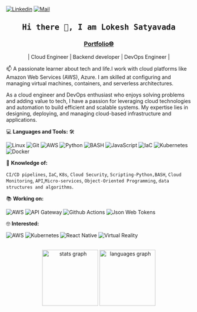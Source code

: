 <!--

## Complete list of github markdown emoji markup
https://gist.github.com/rxaviers/7360908

## technologies Icons 
https://simpleicons.org/

-->
[![Linkedin](https://img.shields.io/badge/LinkedIn-Lokesh%20Satyavada-blue?logo=Linkedin&logoColor=blue&labelColor=black)](https://www.linkedin.com/in/lokesh-satyavada/)
[![Mail](https://img.shields.io/badge/Hotmail-lokesh.1512@hotmail.com-blue?logo=Gmail&logoColor=blue&labelColor=black)](lokesh.1512@hotmail.com)
<br>

<h2 align='center'><samp><strong>Hi there 👋, I am Lokesh Satyavada</strong></samp></h2>
<h3 align='center'><strong><a href="https://www.lokesh-resume.co/" target="_blank">Portfolio🌐</a></strong></h3>
<p align='center'>| Cloud Engineer | Backend developer | DevOps Engineer |</p>

<p align='left'> 📫 A passionate  learner about tech and life.I work with cloud platforms like Amazon Web Services (AWS), Azure. I am skilled at configuring and managing virtual machines, containers, and serverless architectures.</p>

As a cloud engineer and DevOps enthusiast who enjoys solving problems and adding value to tech, I have a passion for leveraging cloud technologies and automation to build efficient and scalable systems. My expertise lies in designing, deploying, and managing cloud-based infrastructure and applications.

💻 **Languages and Tools:** 🛠️<br>

![Linux](https://img.shields.io/badge/-Linux-000000?style=flat&logo=linux&labelColor=#FCC624)
![Git](https://img.shields.io/badge/-Git-000000?style=flat&logo=git&logoColor=F05032&labelColor=ffffff)
![AWS](https://img.shields.io/badge/-AWS-000000?style=flat&logo=amazonwebservices&labelColor=#232F3E)
![Python](https://img.shields.io/badge/-Python-000000?style=flat&logo=python&labelColor=#3776AB)
![BASH](https://img.shields.io/badge/-bash-000000?style=flat&logo=gnubash&labelColor=#4EAA25)
![JavaScript](https://img.shields.io/badge/-JavaScript-000000?style=flat&logo=javascript)
![IaC](https://img.shields.io/badge/-IaC-000000?style=flat&logo=terraform&labelColor=#844FBA)
![Kubernetes](https://img.shields.io/badge/-kubernetes-000000?style=flat&logo=kubernetes&labelColor=#326CE5)
![Docker](https://img.shields.io/badge/-docker-000000?style=flat&logo=docker&labelColor=#2496ED)

🧐 **Knowledge of:**<br>

`CI/CD pipelines`, `IaC`, `K8s`, `Cloud Security`, `Scripting-Python,BASH`, `Cloud Monitoring`, `API`,`Micro-services`, `Object-Oriented Programming`, `data structures and algorithms`.


<!-- 🌍 **Deployment platforms:**<br>

<img alt="Github Pages" width="20px" height="20px" src="https://techcrunch.com/wp-content/uploads/2010/07/github-logo.png" />![Github Pages](https://img.shields.io/badge/-Github%20Pages-000000?style=flat&logo=github-pages) ![Heroku](https://img.shields.io/badge/-Heroku-000000?style=flat&logo=heroku&labelColor=430098) ![Netlify](https://img.shields.io/badge/-Netlify-000000?style=flat&logo=netlify&labelColor=000000)


🚩 **Highlights:** <br>
&nbsp;<img src='https://raw.githubusercontent.com/acervenky/animated-github-badges/master/assets/acbadge.gif' style="margin-top: 10px;" width="20px" height="20px">&nbsp;&nbsp;&nbsp;<span>Arctic Code Vault Contributor</span> -->


📚 **Working on:** <br>

![AWS](https://img.shields.io/badge/-AWS-000000?style=flat&logo=awslambda&labelColor=#FF9900)
![API Gateway](https://img.shields.io/badge/-API-000000?style=flat&logo=amazonapigateway&labelColor=#FF4F8B)
![Github Actions](https://img.shields.io/badge/-Github%20Actions-000000?style=flat&logo=github-actions&logoColor=2088FF&labelColor=ffffff)
![Json Web Tokens](https://img.shields.io/badge/-Json%20Web%20Tokens-000000?style=flat&logo=json-web-tokens&logoColor=ffffff&labelColor=000000)


🤓 **Interested:** <br>

![AWS](https://img.shields.io/badge/-AWS-000000?style=flat&logo=amazonwebservices&labelColor=#232F3E)
![Kubernetes](https://img.shields.io/badge/-kubernetes-000000?style=flat&logo=kubernetes&labelColor=#326CE5)
![React Native](https://img.shields.io/badge/-React%20Native-000000?style=flat&logo=react&labelColor=000000)
![Virtual Reality](https://img.shields.io/badge/-VR-000000?style=flat&logo=meta&labelColor=##0467DF)


</br>

<div align="center">
  <img src="https://github-readme-stats.vercel.app/api?username=sLokesh-code&hide_title=false&hide_rank=false&show_icons=true&include_all_commits=true&count_private=true&disable_animations=false&theme=dark&locale=en&hide_border=true&order=1" height="152" alt="stats graph"  />
  <img src="https://github-readme-stats.vercel.app/api/top-langs?username=sLokesh-code&locale=en&hide_title=false&layout=compact&card_width=320&langs_count=10&theme=dark&hide_border=true&order=2" height="152" alt="languages graph"  />
</div>

###

<!-- <p style="display: flex; justify-contect: space-between;">
<img style="border-radius: 5px; margin-bottom: 5px" alt="Github Contribution Stats" width="330px" height="240px" src="https://github-contribution-stats.vercel.app/api/?username=Ahmad-Sawalqeh" />
<img style="border-radius: 5px; margin: 0 0 5px 35px;" alt="GIF" width="320px" height="240px" src="https://miro.medium.com/max/875/1*Urc28sbnORGOW5oyohQ06g.gif" />
</p>
 -->
